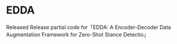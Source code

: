 # EDDA
Released Release partial code for「EDDA: A Encoder-Decoder Data Augmentation Framework for Zero-Shot Stance Detectio」
